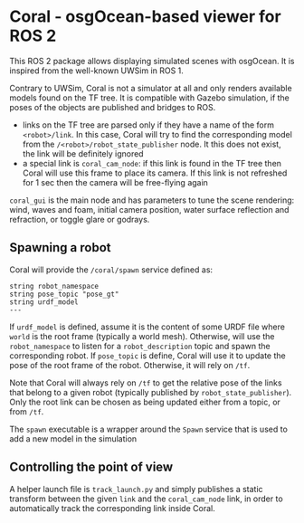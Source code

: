 # Coral - osgOcean-based viewer for ROS 2

This ROS 2 package allows displaying simulated scenes with osgOcean. It is inspired from the well-known UWSim in ROS 1.

Contrary to UWSim, Coral is not a simulator at all and only renders available models found on the TF tree. It is compatible with Gazebo simulation, if the poses of the objects are published and bridges to ROS.

 - links on the TF tree are parsed only if they have a name of the form `<robot>/link`. In this case, Coral will try to find the corresponding model from the `/<robot>/robot_state_publisher` node. It this does not exist, the link will be definitely ignored
 - a special link is `coral_cam_node`: if this link is found in the TF tree then Coral will use this frame to place its camera. If this link is not refreshed for 1 sec then the camera will be free-flying again
 
 `coral_gui` is the main node and has parameters to tune the scene rendering: wind, waves and foam, initial camera position, water surface reflection and refraction, or toggle glare or godrays.
 
## Spawning a robot

Coral will provide the `/coral/spawn` service defined as:
```
string robot_namespace
string pose_topic "pose_gt"
string urdf_model
---
```
If `urdf_model` is defined, assume it is the content of some URDF file where `world` is the root frame (typically a world mesh).
Otherwise, will use the `robot_namespace` to listen for a `robot_description` topic and spawn the corresponding robot.
If `pose_topic` is define, Coral will use it to update the pose of the root frame of the robot. Otherwise, it will rely on `/tf`.

Note that Coral will always rely on `/tf` to get the relative pose of the links that belong to a given robot (typically published by `robot_state_publisher`). Only the root link can be chosen as being updated either from a topic, or from `/tf`.

The `spawn` executable is a wrapper around the `Spawn` service that is used to add a new model in the simulation
 
## Controlling the point of view

A helper launch file is `track_launch.py` and simply publishes a static transform between the given `link` and the `coral_cam_node` link, in order to automatically track the corresponding link inside Coral.
